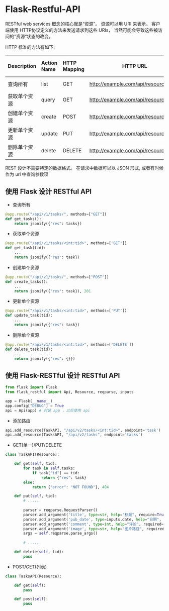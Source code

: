# Flask-Restful-API

RESTful web services 概念的核心就是“资源”。 资源可以用 URI 来表示。 客户端使用 HTTP协议定义的方法来发送请求到这些 URIs， 当然可能会导致这些被访问的”资源“状态的改变。

HTTP 标准的方法有如下:

| Description  | Action Name | HTTP Mapping | HTTP URL                              | HTTP Request Body | HTTP Response Body |
| :----------- | :---------- | :----------- | ------------------------------------- | :---------------- | :----------------- |
| 查询所有     | list        | GET          | http://example.com/api/resources      | N/A               | Resource* list     |
| 获取单个资源 | query       | GET          | http://example.com/api/resources/{id} | N/A               | Resource*          |
| 创建单个资源 | create      | POST         | http://example.com/api/resources      | Resource          | Resource*          |
| 更新单个资源 | update      | PUT          | http://example.com/api/resources/{id} | Resource          | Resource*          |
| 删除单个资源 | delete      | DELETE       | http://example.com/api/resources/{id} | N/A               | Empty              |

REST 设计不需要特定的数据格式。 在请求中数据可以以 JSON 形式, 或者有时候作为 url 中查询参数项

## 使用 Flask 设计 RESTful API

- 查询所有

```python
@app.route("/api/v1/tasks/", methods=["GET"])
def get_tasks():
    return jsonify({"res": tasks})
```

- 获取单个资源

```python
@app.route("/api/v1/tasks/<int:tid>", methods=['GET'])
def get_task(tid):
    ...
    return jsonify({"res": task})
```

- 创建单个资源

```python
@app.route("/api/v1/tasks/", methods=["POST"])
def create_tasks():
    ...
    return jsonify({"res": task}), 201
```

- 更新单个资源

```python
@app.route("/api/v1/tasks/<int:tid>", methods=['PUT'])
def update_task(tid):
    ...
    return jsonify({"res": task})
```

- 删除单个资源

```python
@app.route("/api/v1/tasks/<int:tid>", methods=['DELETE'])
def delete_task(tid):
    ...
    return jsonify({"res": {}})
```

## 使用 Flask-RESTful 设计 RESTful API

```python
from flask import Flask
from flask_restful import Api, Resource, reqparse, inputs

app = Flask(__name__)
app.config["DEBUG"] = True
api = Api(app) # 封装 app ，以后使用 api
```

- 添加路由

```python
api.add_resource(TaskAPI, "/api/v2/tasks/<int:tid>", endpoint='task')
api.add_resource(TasksAPI, "/api/v2/tasks", endpoint='tasks')
```

- GET(单一)/PUT/DELETE

```python
class TaskAPI(Resource):

    def get(self, tid):
        for task in self.tasks:
            if task["id"] == tid:
                return {"res": task}
        else:
            return {"error": "NOT FOUND"}, 404

    def put(self, tid):
        # ......
        
        parser = reqparse.RequestParser()
        parser.add_argument('title', type=str, help="标题", require=True)
        parser.add_argument('pub_date', type=inputs.date, help="日期", require=True)
        parser.add_argument('comment', type=int, help="评论", required=False, default=0)
        parser.add_argument('image', type=str, help="图片路径", required=False, default=None)
        args = self.reqparse.parse_args()
        
        # ......

    def delete(self, tid):
        pass
```

- POST/GET(列表)

```python
class TasksAPI(Resource):

    def get(self):
        pass

    def post(self):
        pass
```

